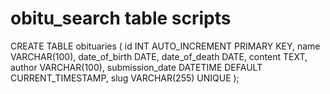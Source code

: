 # obitu_search table scripts
CREATE TABLE obituaries (
    id INT AUTO_INCREMENT PRIMARY KEY,
    name VARCHAR(100),
    date_of_birth DATE,
    date_of_death DATE,
    content TEXT,
    author VARCHAR(100),
    submission_date DATETIME DEFAULT CURRENT_TIMESTAMP,
    slug VARCHAR(255) UNIQUE
);
